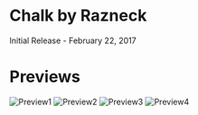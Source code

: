 # Chalk by Razneck

Initial Release - February 22, 2017
	
# Previews
![Preview1](https://github.com/xy2iii/vitashell-themes/blob/master/themes/Chalk%5ERazneck/Preview1.jpg)
![Preview2](https://github.com/xy2iii/vitashell-themes/blob/master/themes/Chalk%5ERazneck/Preview2.jpg)
![Preview3](https://github.com/xy2iii/vitashell-themes/blob/master/themes/Chalk%5ERazneck/Preview3.jpg)
![Preview4](https://github.com/xy2iii/vitashell-themes/blob/master/themes/Chalk%5ERazneck/Preview4.jpg)